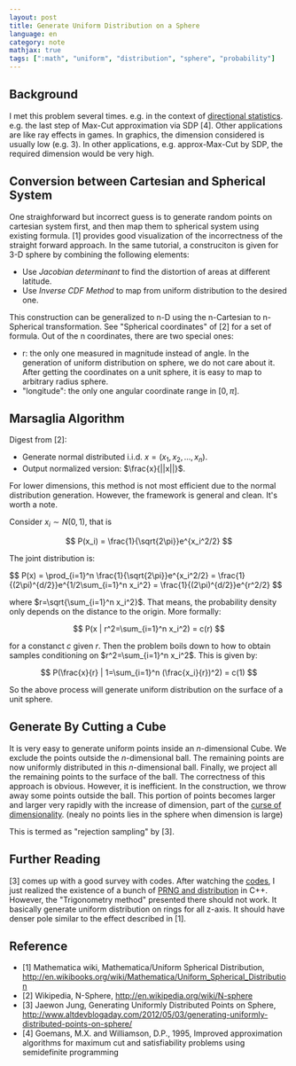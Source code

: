 ```yaml
---
layout: post
title: Generate Uniform Distribution on a Sphere
language: en
category: note
mathjax: true
tags: [":math", "uniform", "distribution", "sphere", "probability"]
---
```


## Background

I met this problem several times. 
e.g. in the context of 
[directional statistics](http://en.wikipedia.org/wiki/Directional_statistics).
e.g. the last step of Max-Cut approximation via SDP [4].
Other applications are like ray effects in games. 
In graphics, the dimension considered is usually low (e.g. 3). 
In other applications, e.g. approx-Max-Cut by SDP, the required dimension would be very high. 

## Conversion between Cartesian and Spherical System

One straighforward but incorrect guess is to generate random points on cartesian system first,
and then map them to spherical system using existing formula. 
[1] provides good visualization of the incorrectness of the straight forward approach. 
In the same tutorial, a construciton is given for 3-D sphere by combining the following elements:

   * Use _Jacobian determinant_ to find the distortion of areas at different latitude.
   * Use _Inverse CDF Method_ to map from uniform distribution to the desired one. 

This construction can be generalized to n-D using the n-Cartesian to n-Spherical transformation. 
See "Spherical coordinates" of [2] for a set of formula. 
Out of the n coordinates, there are two special ones:

   * r: the only one measured in magnitude instead of angle. 
   In the generation of uniform distribution on sphere, we do not care about it. 
   After getting the coordinates on a unit sphere, it is easy to map to arbitrary radius sphere. 
   * "longitude": the only one angular coordinate range in $[0, \pi]$. 

## Marsaglia Algorithm

Digest from [2]:

   * Generate normal distributed i.i.d. $x = (x_1, x_2, \ldots, x_n)$.
   * Output normalized version: $\frac{x}{||x||}$. 

For lower dimensions, this method is not most efficient due to the normal distribution generation. 
However, the framework is general and clean.
It's worth a note. 

Consider $x_i \sim N(0, 1)$, that is

$$ P(x_i) = \frac{1}{\sqrt{2\pi}}e^{x_i^2/2} $$

The joint distribution is:

<div>$$ 
P(x) = \prod_{i=1}^n \frac{1}{\sqrt{2\pi}}e^{x_i^2/2} 
=  \frac{1}{(2\pi)^{d/2}}e^{1/2\sum_{i=1}^n x_i^2} 
=  \frac{1}{(2\pi)^{d/2}}e^{r^2/2} 
$$</div>

where $r=\sqrt{\sum_{i=1}^n x_i^2}$.
That means, the probability density only depends on the distance to the origin. 
More formally: 

$$
P(x | r^2=\sum_{i=1}^n x_i^2) = c(r)
$$

for a constanct $c$ given $r$. 
Then the problem boils down to how to obtain samples conditioning on $r^2=\sum_{i=1}^n x_i^2$.
This is given by:

$$
P(\frac{x}{r} | 1=\sum_{i=1}^n (\frac{x_i}{r})^2) = c(1)
$$

So the above process will generate uniform distribution on the surface of a unit sphere.

## Generate By Cutting a Cube 

It is very easy to generate uniform points inside an $n$-dimensional Cube.
We exclude the points outside the $n$-dimensional ball. 
The remaining points are now uniformly distributed in this $n$-dimensional ball. 
Finally, we project all the remaining points to the surface of the ball. 
The correctness of this approach is obvious. 
However, it is inefficient. 
In the construction, we throw away some points outside the ball. 
This portion of points becomes larger and larger very rapidly with the increase of dimension, 
part of the [curse of dimensionality](http://en.wikipedia.org/wiki/Curse_of_dimensionality). 
(nealy no points lies in the sphere when dimension is large)

This is termed as "rejection sampling" by [3].

## Further Reading

[3] comes up with a good survey with codes. 
After watching the [codes](http://ideone.com/oYEVR), 
I just realized the existence of a bunch of 
[PRNG and distribution](http://www.cplusplus.com/reference/random/)
in C++. 
However, the "Trigonometry method" presented there should not work. 
It basically generate uniform distribution on rings for all z-axis. 
It should have denser pole similar to the effect described in [1]. 

## Reference

   * [1] Mathematica wiki, Mathematica/Uniform Spherical Distribution, <http://en.wikibooks.org/wiki/Mathematica/Uniform_Spherical_Distribution>
   * [2] Wikipedia, N-Sphere, <http://en.wikipedia.org/wiki/N-sphere>
   * [3] Jaewon Jung, Generating Uniformly Distributed Points on Sphere, <http://www.altdevblogaday.com/2012/05/03/generating-uniformly-distributed-points-on-sphere/>
   * [4] Goemans, M.X. and Williamson, D.P., 1995, Improved approximation algorithms for maximum cut and satisfiability problems using semidefinite programming

